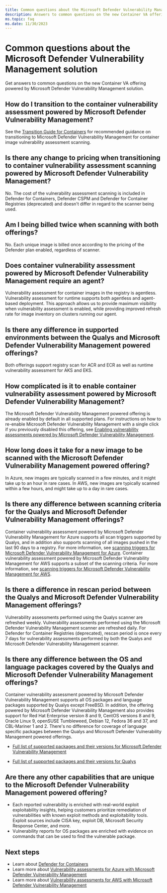```yaml
---
title: Common questions about the Microsoft Defender Vulnerability Management solution
description: Answers to common questions on the new Container VA offering powered by Microsoft Defender Vulnerability Management
ms.topic: faq
ms.date: 11/30/2023
---
```


# Common questions about the Microsoft Defender Vulnerability Management solution

Get answers to common questions on the new Container VA offering powered by Microsoft Defender Vulnerability Management solution.

## How do I transition to the container vulnerability assessment powered by Microsoft Defender Vulnerability Management?

See the [Transition Guide for Containers](transition-to-defender-vulnerability-management.md) for recommended guidance on transitioning to Microsoft Defender Vulnerability Management for container image vulnerability assessment scanning.

## Is there any change to pricing when transitioning to container vulnerability assessment scanning powered by Microsoft Defender Vulnerability Management?

No. The cost of the vulnerability assessment scanning is included in Defender for Containers, Defender CSPM and Defender for Container Registries (deprecated) and doesn't differ in regard to the scanner being used.

## Am I being billed twice when scanning with both offerings?

No. Each unique image is billed once according to the pricing of the Defender plan enabled, regardless of scanner.

## Does container vulnerability assessment powered by Microsoft Defender Vulnerability Management require an agent?

Vulnerability assessment for container images in the registry is agentless.
Vulnerability assessment for runtime supports both agentless and agent-based deployment. This approach allows us to provide maximum visibility when vulnerability assessment is enabled, while providing improved refresh rate for image inventory on clusters running our agent.

## Is there any difference in supported environments between the Qualys and Microsoft Defender Vulnerability Management powered offerings?

Both offerings support registry scan for ACR and ECR as well as runtime vulnerability assessment for AKS and EKS.

## How complicated is it to enable container vulnerability assessment powered by Microsoft Defender Vulnerability Management?

The Microsoft Defender Vulnerability Management powered offering is already enabled by default in all supported plans. For instructions on how to re-enable Microsoft Defender Vulnerability Management with a single click if you previously disabled this offering, see [Enabling vulnerability assessments powered by Microsoft Defender Vulnerability Management](enable-vulnerability-assessment.md).

## How long does it take for a new image to be scanned with the Microsoft Defender Vulnerability Management powered offering?

In Azure, new images are typically scanned in a few minutes, and it might take up to an hour in rare cases. In AWS, new images are typically scanned within a few hours, and might take up to a day in rare cases.

## Is there any difference between scanning criteria for the Qualys and Microsoft Defender Vulnerability Management offerings?

Container vulnerability assessment powered by Microsoft Defender Vulnerability Management for Azure supports all scan triggers supported by Qualys, and in addition also supports scanning of all images pushed in the last 90 days to a registry. For more information, see [scanning triggers for Microsoft Defender Vulnerability Management for Azure](agentless-vulnerability-assessment-azure.md#scan-triggers). Container vulnerability assessment powered by Microsoft Defender Vulnerability Management for AWS supports a subset of the scanning criteria. For more information, see [scanning triggers for Microsoft Defender Vulnerability Management for AWS](agentless-vulnerability-assessment-aws.md#scan-triggers).

## Is there a difference in rescan period between the Qualys and Microsoft Defender Vulnerability Management offerings?

Vulnerability assessments performed using the Qualys scanner are refreshed weekly.
Vulnerability assessments performed using the Microsoft Defender Vulnerability Management scanner are refreshed daily. For Defender for Container Registries (deprecated), rescan period is once every 7 days for vulnerability assessments performed by both the Qualys and Microsoft Defender Vulnerability Management scanner.

## Is there any difference between the OS and language packages covered by the Qualys and Microsoft Defender Vulnerability Management offerings?

Container vulnerability assessment powered by Microsoft Defender Vulnerability Management supports all OS packages and language packages supported by Qualys except FreeBSD. In addition, the offering powered by Microsoft Defender Vulnerability Management also provides support for Red Hat Enterprise version 8 and 9, CentOS versions 8 and 9, Oracle Linux 9, openSUSE Tumbleweed, Debian 12, Fedora 36 and 37, and CBL-Mariner 1 and 2.
There's no difference for coverage of language specific packages between the Qualys and Microsoft Defender Vulnerability Management powered offerings.

- [Full list of supported packages and their versions for Microsoft Defender Vulnerability Management](support-matrix-defender-for-containers.md#registries-and-images-support-for-azure---vulnerability-assessment-powered-by-microsoft-defender-vulnerability-management)

- [Full list of supported packages and their versions for Qualys](support-matrix-defender-for-containers.md#registries-and-images-support-for-azure---vulnerability-assessment-powered-by-qualys-deprecated)

## Are there any other capabilities that are unique to the Microsoft Defender Vulnerability Management powered offering?

- Each reported vulnerability is enriched with real-world exploit exploitability insights, helping customers prioritize remediation of vulnerabilities with known exploit methods and exploitability tools. Exploit sources include CISA key, exploit DB, Microsoft Security Response Center, and more.
- Vulnerability reports for OS packages are enriched with evidence on commands that can be used to find the vulnerable package.

## Next steps
  
- Learn about [Defender for Containers](defender-for-containers-introduction.md)
- Learn more about [Vulnerability assessments for Azure with Microsoft Defender Vulnerability Management](agentless-vulnerability-assessment-azure.md)
- Learn more about [Vulnerability assessments for AWS with Microsoft Defender Vulnerability Management](agentless-vulnerability-assessment-aws.md)
